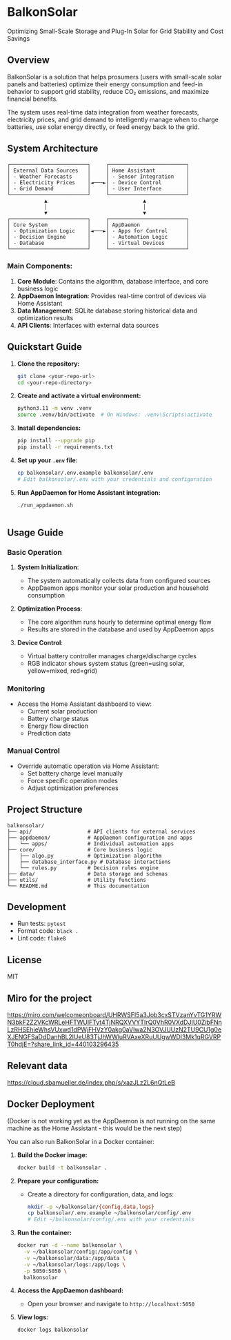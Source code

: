 # BalkonSolar

Optimizing Small-Scale Storage and Plug-In Solar for Grid Stability and Cost Savings

## Overview

BalkonSolar is a solution that helps prosumers (users with small-scale solar panels and batteries) optimize their energy consumption and feed-in behavior to support grid stability, reduce CO₂ emissions, and maximize financial benefits.

The system uses real-time data integration from weather forecasts, electricity prices, and grid demand to intelligently manage when to charge batteries, use solar energy directly, or feed energy back to the grid.

## System Architecture

```
┌─────────────────────────┐     ┌─────────────────────────┐
│ External Data Sources   │     │ Home Assistant          │
│ - Weather Forecasts     │     │ - Sensor Integration    │
│ - Electricity Prices    │◄───►│ - Device Control        │
│ - Grid Demand           │     │ - User Interface        │
└─────────────────────────┘     └─────────────────────────┘
            ▲                               ▲
            │                               │
            ▼                               ▼
┌─────────────────────────┐     ┌─────────────────────────┐
│ Core System             │     │ AppDaemon               │
│ - Optimization Logic    │◄───►│ - Apps for Control      │
│ - Decision Engine       │     │ - Automation Logic      │
│ - Database              │     │ - Virtual Devices       │
└─────────────────────────┘     └─────────────────────────┘
```

### Main Components:

1. **Core Module**: Contains the algorithm, database interface, and core business logic
2. **AppDaemon Integration**: Provides real-time control of devices via Home Assistant
3. **Data Management**: SQLite database storing historical data and optimization results
4. **API Clients**: Interfaces with external data sources

## Quickstart Guide

1. **Clone the repository:**
   ```bash
   git clone <your-repo-url>
   cd <your-repo-directory>
   ```

2. **Create and activate a virtual environment:**
   ```bash
   python3.11 -m venv .venv
   source .venv/bin/activate  # On Windows: .venv\Scripts\activate
   ```

3. **Install dependencies:**
   ```bash
   pip install --upgrade pip
   pip install -r requirements.txt
   ```

4. **Set up your `.env` file:**
   ```bash
   cp balkonsolar/.env.example balkonsolar/.env
   # Edit balkonsolar/.env with your credentials and configuration
   ```

5. **Run AppDaemon for Home Assistant integration:**
   ```bash
   ./run_appdaemon.sh
   ```

   ```

## Usage Guide

### Basic Operation

1. **System Initialization**:
   - The system automatically collects data from configured sources
   - AppDaemon apps monitor your solar production and household consumption

2. **Optimization Process**:
   - The core algorithm runs hourly to determine optimal energy flow
   - Results are stored in the database and used by AppDaemon apps

3. **Device Control**:
   - Virtual battery controller manages charge/discharge cycles
   - RGB indicator shows system status (green=using solar, yellow=mixed, red=grid)

### Monitoring

- Access the Home Assistant dashboard to view:
  - Current solar production
  - Battery charge status
  - Energy flow direction
  - Prediction data

### Manual Control

- Override automatic operation via Home Assistant:
  - Set battery charge level manually
  - Force specific operation modes
  - Adjust optimization preferences

## Project Structure

```
balkonsolar/
├── api/                  # API clients for external services
├── appdaemon/            # AppDaemon configuration and apps
│   └── apps/             # Individual automation apps
├── core/                 # Core business logic
│   ├── algo.py           # Optimization algorithm
│   ├── database_interface.py # Database interactions
│   └── rules.py          # Decision rules engine
├── data/                 # Data storage and schemas
├── utils/                # Utility functions
└── README.md             # This documentation
```

## Development

- Run tests: `pytest`
- Format code: `black .`
- Lint code: `flake8`

## License

MIT

## Miro for the project
https://miro.com/welcomeonboard/UHRWSFI5a3Job3cxSTVzanYvTG1YRWN3bkF2Z2VKcWRLeHFTWUlFTyt4TjNRQXVVYTIrQ0VhR0VXdDJIU0ZibFNnLzRHSEhieWhsVUxwd1dPWjFHVzY0akg0aVlwa2N3OVJUUzN2TU9CU1g0eXJENGFSaDdDanhBL2lUeU83TjJhWWluRVAxeXRuUUgwWDl3Mk1qRGVRPT0hdjE=?share_link_id=440103296435

## Relevant data
https://cloud.sbamueller.de/index.php/s/xazJLz2L6nQtLeB

## Docker Deployment

(Docker is not working yet as the AppDaemon is not running on the same machine as the Home Assistant - this would be the next step)

You can also run BalkonSolar in a Docker container:

1. **Build the Docker image:**
   ```bash
   docker build -t balkonsolar .
   ```

2. **Prepare your configuration:**
   - Create a directory for configuration, data, and logs:
     ```bash
     mkdir -p ~/balkonsolar/{config,data,logs}
     cp balkonsolar/.env.example ~/balkonsolar/config/.env
     # Edit ~/balkonsolar/config/.env with your credentials
     ```

3. **Run the container:**
   ```bash
   docker run -d --name balkonsolar \
     -v ~/balkonsolar/config:/app/config \
     -v ~/balkonsolar/data:/app/data \
     -v ~/balkonsolar/logs:/app/logs \
     -p 5050:5050 \
     balkonsolar
   ```

4. **Access the AppDaemon dashboard:**
   - Open your browser and navigate to `http://localhost:5050`

5. **View logs:**
   ```bash
   docker logs balkonsolar
